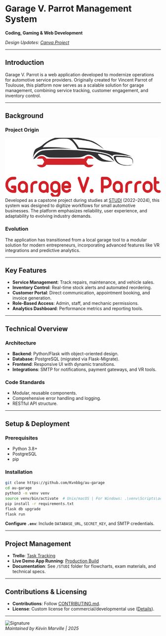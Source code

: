 # Garage V. Parrot Management System  
**Coding, Gaming & Web Development**  
 
*Design Updates: [Canva Project](https://www.canva.com/design/DAGgJLt8Om8/ZPXG_N-ZqK2XL1trXlw2_g/edit?utm_content=DAGgJLt8Om8&utm_campaign=designshare&utm_medium=link2&utm_source=sharebutton)*  

---

## Introduction  
Garage V. Parrot is a web application developed to modernize operations for automotive service providers. Originally created for Vincent Parrot of Toulouse, this platform now serves as a scalable solution for garage management, combining service tracking, customer engagement, and inventory control.  

---

## Background  
### Project Origin  
![Logo](https://github.com/Kvnbbg/au-garage/blob/main/app/static/images/logo.png)  
Developed as a capstone project during studies at [STUDI](https://studi.com) (2022–2024), this system was designed to digitize workflows for small automotive businesses. The platform emphasizes reliability, user experience, and adaptability to evolving industry demands.  

### Evolution  
The application has transitioned from a local garage tool to a modular solution for modern entrepreneurs, incorporating advanced features like VR integrations and predictive analytics.  

---

## Key Features  
- **Service Management**: Track repairs, maintenance, and vehicle sales.  
- **Inventory Control**: Real-time stock alerts and automated reordering.  
- **Customer Portal**: Direct communication, appointment booking, and invoice generation.  
- **Role-Based Access**: Admin, staff, and mechanic permissions.  
- **Analytics Dashboard**: Performance metrics and reporting tools.  

---

## Technical Overview  
### Architecture  
- **Backend**: Python/Flask with object-oriented design.  
- **Database**: PostgreSQL (migrated via Flask-Migrate).  
- **Frontend**: Responsive UI with dynamic transitions.  
- **Integrations**: SMTP for notifications, payment gateways, and VR tools.  

### Code Standards  
- Modular, reusable components.  
- Comprehensive error handling and logging.  
- RESTful API structure.  

---

## Setup & Deployment  
### Prerequisites  
- Python 3.8+  
- PostgreSQL  
- pip  

### Installation  
```bash  
git clone https://github.com/Kvnbbg/au-garage  
cd au-garage  
python3 -m venv venv  
source venv/bin/activate  # Unix/macOS | For Windows: .\venv\Scripts\activate  
pip install -r requirements.txt  
flask db upgrade  
flask run  
```  
**Configure `.env`**: Include `DATABASE_URL`, `SECRET_KEY`, and SMTP credentials.  

---

## Project Management  
- **Trello**: [Task Tracking](https://trello.com/b/eR2X9dfh)  
- **Live Demo App Running**: [Production Build](https://web-production-d728.up.railway.app/)  
- **Documentation**: See `/STUDI` folder for flowcharts, exam materials, and technical specs.  

---

## Contributions & Licensing  
- **Contributions**: Follow [CONTRIBUTING.md](https://github.com/Kvnbbg/au-garage/CONTRIBUTING.md).  
- **License**: Custom license for commercial/developmental use ([Details](https://github.com/Kvnbbg/au-garage/LICENSE)).  

--- 

![Signature](https://i.imgur.com/wmxtaI7.jpg)  
*Maintained by Kévin Marville | 2025*  
